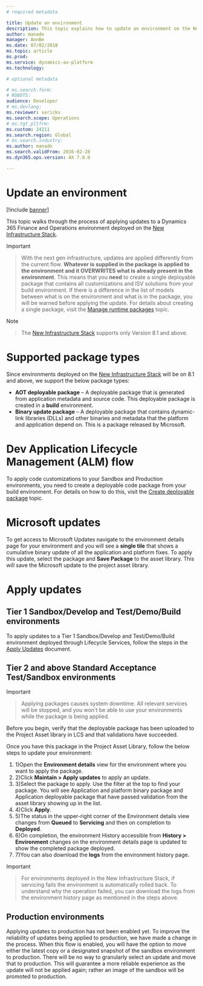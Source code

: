 ```yaml
---
# required metadata

title: Update an environment
description: This topic explains how to update an environment on the New Infrastructure Stack
author: manado
manager: AnnBe
ms.date: 07/02/2018
ms.topic: article
ms.prod: 
ms.service: dynamics-ax-platform
ms.technology: 

# optional metadata

# ms.search.form: 
# ROBOTS: 
audience: Developer
# ms.devlang: 
ms.reviewer: sericks
ms.search.scope: Operations
# ms.tgt_pltfrm: 
ms.custom: 24211
ms.search.region: Global
# ms.search.industry: 
ms.author: manado
ms.search.validFrom: 2016-02-28
ms.dyn365.ops.version: AX 7.0.0

---
```


# Update an environment

[!include [banner](../includes/banner.md)]

This topic walks through the process of applying updates to a Dynamics 365 Finance and Operations environment deployed on the [New Infrastructure Stack](https://go.microsoft.com/fwlink/?linkid=2044792&amp;clcid=0x409).

> [!IMPORTANT]

> With the next gen infrastructure, updates are applied differently from the current flow. **Whatever is supplied in the package is applied to the environment and it OVERWRITES what is already present in the environment**. This means that you **need** to create a single deployable package that contains all customizations and ISV solutions from your build environment. If there is a difference in the list of models between what is on the environment and what is in the package, you will be warned before applying the update. For details about creating a single package, visit the [Manage runtime packages](https://docs.microsoft.com/en-us/dynamics365/unified-operations/dev-itpro/dev-tools/manage-runtime-packages) topic.

> [!NOTE]

> The [New Infrastructure Stack](https://go.microsoft.com/fwlink/?linkid=2044792&amp;clcid=0x409) supports only Version 8.1 and above.

# Supported package types

Since environments deployed on the [New Infrastructure Stack](https://go.microsoft.com/fwlink/?linkid=2044792&amp;clcid=0x409) will be on 8.1 and above, we support the below package types:

- **AOT deployable package**  – A deployable package that is generated from application metadata and source code. This deployable package is created in a **build** environment.
- **Binary update package**  – A deployable package that contains dynamic-link libraries (DLLs) and other binaries and metadata that the platform and application depend on. This is a package released by Microsoft.

# Dev Application Lifecycle Management (ALM) flow

To apply code customizations to your Sandbox and Production environments, you need to create a deployable code package from your build environment. For details on how to do this, visit the [Create deployable package](https://docs.microsoft.com/en-us/dynamics365/unified-operations/dev-itpro/deployment/create-apply-deployable-package) topic.

# Microsoft updates

To get access to Microsoft Updates navigate to the environment details page for your environment and you will see a **single tile** that shows a cumulative binary update of all the application and platform fixes. To apply this update, select the package and **Save Package** to the asset library. This will save the Microsoft update to the project asset library.

# Apply updates

## Tier 1 Sandbox/Develop and Test/Demo/Build environments

To apply updates to a Tier 1 Sandbox/Develop and Test/Demo/Build environment deployed through Lifecycle Services, follow the steps in the [Apply Updates](https://docs.microsoft.com/en-us/dynamics365/unified-operations/dev-itpro/deployment/apply-deployable-package-system) document.

## Tier 2 and above Standard Acceptance Test/Sandbox environments

> [!IMPORTANT]

> Applying packages causes system downtime. All relevant services will be stopped, and you won&#39;t be able to use your environments while the package is being applied.

Before you begin, verify that the deployable package has been uploaded to the Project Asset library in LCS and that validations have succeeded.

Once you have this package in the Project Asset Library, follow the below steps to update your environment:

1. 1)Open the **Environment details** view for the environment where you want to apply the package.
2. 2)Click **Maintain > Apply updates** to apply an update.
3. 3)Select the package to apply. Use the filter at the top to find your package. You will see Application and platform binary package and Application deployable package that have passed validation from the asset library showing up in the list.
4. 4)Click **Apply**.
5. 5)The status in the upper-right corner of the Environment details view changes from **Queued** to **Servicing** and then on completion to **Deployed**.
6. 6)On completion, the environment History accessible from **History > Environment** changes on the environment details page is updated to show the completed package deployed.
7. 7)You can also download the **logs** from the environment history page.

> [!IMPORTANT]

> For environments deployed in the New Infrastructure Stack, if servicing fails the environment is automatically rolled back. To understand why the operation failed, you can download the logs from the environment history page as mentioned in the steps above.

## Production environments

Applying updates to production has not been enabled yet. To improve the reliability of updates being applied to production, we have made a change in the process. When this flow is enabled, you will have the option to move either the latest copy or a designated snapshot of the sandbox environment to production. There will be no way to granularly select an update and move that to production. This will guarantee a more reliable experience as the update will not be applied again; rather an image of the sandbox will be promoted to production.


